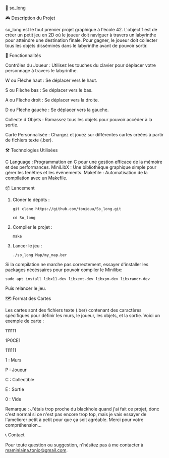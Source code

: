 🐉 so_long

🎮 Description du Projet

so_long est le tout premier projet graphique à l'école 42. L'objectif est de créer un petit jeu en 2D où le joueur doit naviguer à travers un labyrinthe pour atteindre une destination finale. Pour gagner, le joueur doit collecter tous les objets disséminés dans le labyrinthe avant de pouvoir sortir.

🚀 Fonctionnalités

Contrôles du Joueur : Utilisez les touches du clavier pour déplacer votre personnage à travers le labyrinthe.

  W ou Flèche haut : Se déplacer vers le haut.
  
  S ou Flèche bas : Se déplacer vers le bas.
  
  A ou Flèche droit : Se déplacer vers la droite.
  
  D ou Flèche gauche : Se déplacer vers la gauche.
  
Collecte d'Objets : Ramassez tous les objets pour pouvoir accéder à la sortie.

Carte Personnalisée : Chargez et jouez sur différentes cartes créées à partir de fichiers texte (.ber).


🛠️ Technologies Utilisées

C Language : Programmation en C pour une gestion efficace de la mémoire et des performances.
MiniLibX : Une bibliothèque graphique simple pour gérer les fenêtres et les événements.
Makefile : Automatisation de la compilation avec un Makefile.

📦 Lancement

1. Cloner le dépôts :
   
       git clone https://github.com/toniouu/So_long.git
   
       cd So_long

3. Compiler le projet :

       make

5. Lancer le jeu :
   
       ./so_long Map/my_map.ber


Si la compilation ne marche pas correctement, essayer d'installer les packages nécéssaires pour pouvoir compiler le Minilibx:

    sudo apt install libx11-dev libxext-dev libxpm-dev libxrandr-dev

Puis relancer le jeu.

🗺️ Format des Cartes

Les cartes sont des fichiers texte (.ber) contenant des caractères spécifiques pour définir les murs, le joueur, les objets, et la sortie. Voici un exemple de carte :

111111

1P0CE1

111111

1 : Murs

P : Joueur

C : Collectible

E : Sortie

0 : Vide


Remarque : J'étais trop proche du blackhole quand j'ai fait ce projet, donc c'est normal si ce n'est pas encore trop top, mais je vais essayer de l'ameliorer petit à petit pour que ça soit agréable. Merci pour votre compréhension...


📞 Contact

Pour toute question ou suggestion, n'hésitez pas à me contacter à maminiaina.tonio@gmail.com.

